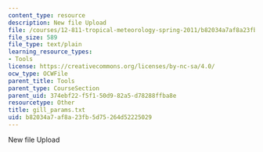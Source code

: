 ```yaml
---
content_type: resource
description: New file Upload
file: /courses/12-811-tropical-meteorology-spring-2011/b82034a7af8a23fb5d75264d52225029_gill_params.txt
file_size: 589
file_type: text/plain
learning_resource_types:
- Tools
license: https://creativecommons.org/licenses/by-nc-sa/4.0/
ocw_type: OCWFile
parent_title: Tools
parent_type: CourseSection
parent_uid: 374ebf22-f5f1-50d9-82a5-d78288ffba8e
resourcetype: Other
title: gill_params.txt
uid: b82034a7-af8a-23fb-5d75-264d52225029
---
```

New file Upload